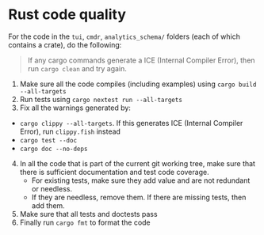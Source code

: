 # Rust code quality

For the code in the `tui`, `cmdr`, `analytics_schema/` folders (each of which contains a
crate), do the following:

> If any cargo commands generate a ICE (Internal Compiler Error), then run `cargo clean` and try again.

1. Make sure all the code compiles (including examples) using `cargo build --all-targets`
2. Run tests using `cargo nextest run --all-targets`
3. Fix all the warnings generated by:
  - `cargo clippy --all-targets`. If this generates ICE (Internal Compiler Error), run `clippy.fish` instead
  - `cargo test --doc`
  - `cargo doc --no-deps`
4. In all the code that is part of the current git working tree, make sure that there is sufficient
   documentation and test code coverage.
   - For existing tests, make sure they add value and are not redundant or needless.
   - If they are needless, remove them. If there are missing tests, then add them.
5. Make sure that all tests and doctests pass
6. Finally run `cargo fmt` to format the code